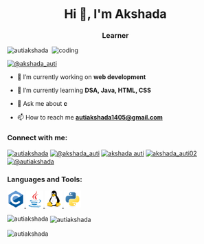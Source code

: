 
<h1 align="center">Hi 👋, I'm Akshada</h1>
<h3 align="center">Learner</h3>
<img align="right" alt="coding" width="400" src="https://c.tenor.com/PP9v7VIs6R4AAAAd/scaler-create-impact.gif">

<p align="left"> <img src="https://komarev.com/ghpvc/?username=autiakshada&label=Profile%20views&color=0e75b6&style=flat" alt="autiakshada" /> </p>

<p align="left"> <a href="https://twitter.com/@akshada_auti" target="blank"><img src="https://img.shields.io/twitter/follow/@akshada_auti?logo=twitter&style=for-the-badge" alt="@akshada_auti" /></a> </p>

- 🔭 I’m currently working on **web development**

- 🌱 I’m currently learning **DSA, Java, HTML, CSS**

- 💬 Ask me about **c**

- 📫 How to reach me **autiakshada1405@gmail.com**

<h3 align="left">Connect with me:</h3>
<p align="left">
<a href="https://codepen.io/autiakshada" target="blank"><img align="center" src="https://raw.githubusercontent.com/rahuldkjain/github-profile-readme-generator/master/src/images/icons/Social/codepen.svg" alt="autiakshada" height="30" width="40" /></a>
<a href="https://twitter.com/@akshada_auti" target="blank"><img align="center" src="https://raw.githubusercontent.com/rahuldkjain/github-profile-readme-generator/master/src/images/icons/Social/twitter.svg" alt="@akshada_auti" height="30" width="40" /></a>
<a href="https://linkedin.com/in/akshada auti" target="blank"><img align="center" src="https://raw.githubusercontent.com/rahuldkjain/github-profile-readme-generator/master/src/images/icons/Social/linked-in-alt.svg" alt="akshada auti" height="30" width="40" /></a>
<a href="https://instagram.com/akshada_auti02" target="blank"><img align="center" src="https://raw.githubusercontent.com/rahuldkjain/github-profile-readme-generator/master/src/images/icons/Social/instagram.svg" alt="akshada_auti02" height="30" width="40" /></a>
<a href="https://hashnode.com/@autiakshada" target="blank"><img align="center" src="https://raw.githubusercontent.com/rahuldkjain/github-profile-readme-generator/master/src/images/icons/Social/hashnode.svg" alt="@autiakshada" height="30" width="40" /></a>
</p>

<h3 align="left">Languages and Tools:</h3>
<p align="left"> <a href="https://www.cprogramming.com/" target="_blank" rel="noreferrer"> <img src="https://raw.githubusercontent.com/devicons/devicon/master/icons/c/c-original.svg" alt="c" width="40" height="40"/> </a> <a href="https://www.java.com" target="_blank" rel="noreferrer"> <img src="https://raw.githubusercontent.com/devicons/devicon/master/icons/java/java-original.svg" alt="java" width="40" height="40"/> </a> <a href="https://www.linux.org/" target="_blank" rel="noreferrer"> <img src="https://raw.githubusercontent.com/devicons/devicon/master/icons/linux/linux-original.svg" alt="linux" width="40" height="40"/> </a> <a href="https://www.python.org" target="_blank" rel="noreferrer"> <img src="https://raw.githubusercontent.com/devicons/devicon/master/icons/python/python-original.svg" alt="python" width="40" height="40"/> </a> </p>

<p><img align="left" src="https://github-readme-stats.vercel.app/api/top-langs?username=autiakshada&show_icons=true&locale=en&layout=compact" alt="autiakshada" /></p>

<p>&nbsp;<img align="center" src="https://github-readme-stats.vercel.app/api?username=autiakshada&show_icons=true&locale=en" alt="autiakshada" /></p>

<p><img align="center" src="https://github-readme-streak-stats.herokuapp.com/?user=autiakshada&" alt="autiakshada" /></p>
